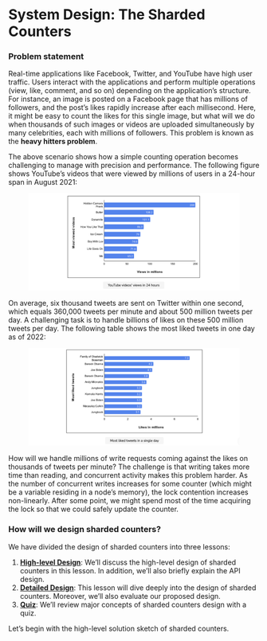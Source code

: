 # System Design: The Sharded Counters

### Problem statement <a href="#problem-statement-0" id="problem-statement-0"></a>

Real-time applications like Facebook, Twitter, and YouTube have high user traffic. Users interact with the applications and perform multiple operations (view, like, comment, and so on) depending on the application’s structure. For instance, an image is posted on a Facebook page that has millions of followers, and the post’s likes rapidly increase after each millisecond. Here, it might be easy to count the likes for this single image, but what will we do when thousands of such images or videos are uploaded simultaneously by many celebrities, each with millions of followers. This problem is known as the **heavy hitters problem**.

The above scenario shows how a simple counting operation becomes challenging to manage with precision and performance. The following figure shows YouTube’s videos that were viewed by millions of users in a 24-hour span in August 2021:

<figure><img src="../.gitbook/assets/Screenshot 2023-09-03 at 3.01.21 AM.png" alt=""><figcaption></figcaption></figure>

On average, six thousand tweets are sent on Twitter within one second, which equals 360,000 tweets per minute and about 500 million tweets per day. A challenging task is to handle billions of likes on these 500 million tweets per day. The following table shows the most liked tweets in one day as of 2022:

<figure><img src="../.gitbook/assets/Screenshot 2023-09-03 at 3.01.42 AM.png" alt=""><figcaption></figcaption></figure>

How will we handle millions of write requests coming against the likes on thousands of tweets per minute? The challenge is that writing takes more time than reading, and concurrent activity makes this problem harder. As the number of concurrent writes increases for some counter (which might be a variable residing in a node’s memory), the lock contention increases non-linearly. After some point, we might spend most of the time acquiring the lock so that we could safely update the counter.

### How will we design sharded counters? <a href="#how-will-we-design-sharded-counters-0" id="how-will-we-design-sharded-counters-0"></a>

We have divided the design of sharded counters into three lessons:

1. [**High-level Design**](high-level-design-of-sharded-counters.md): We’ll discuss the high-level design of sharded counters in this lesson. In addition, we’ll also briefly explain the API design.
2. [**Detailed Design**](detailed-design-of-sharded-counters.md): This lesson will dive deeply into the design of sharded counters. Moreover, we’ll also evaluate our proposed design.
3. [**Quiz**](quiz-on-the-sharded-counters-design.md): We’ll review major concepts of sharded counters design with a quiz.

Let’s begin with the high-level solution sketch of sharded counters.
